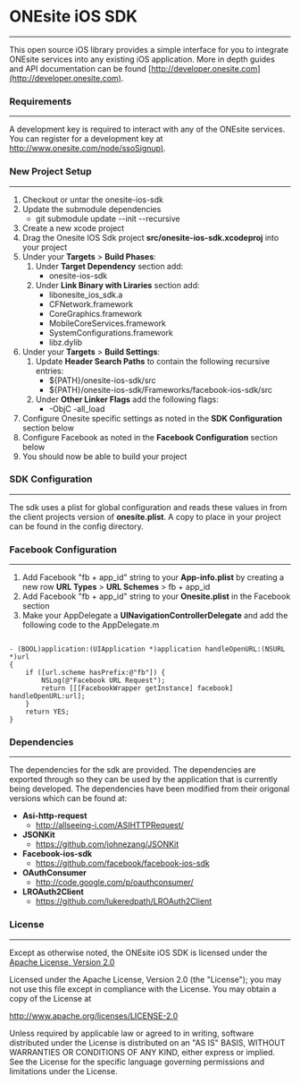 # ONEsite iOS SDK
---
This open source iOS library provides a simple interface for you to integrate ONEsite services into any existing iOS application. More
in depth guides and API documentation can be found [http://developer.onesite.com](http://developer.onesite.com).


### Requirements
---
A development key is required to interact with any of the ONEsite services. You can register for a development key at [http://www.onesite.com/node/ssoSignup)](http://www.onesite.com/node/ssoSignup).


### New Project Setup
---
1. Checkout or untar the onesite-ios-sdk
1. Update the submodule dependencies
	- git submodule update --init --recursive
1. Create a new xcode project
1. Drag the Onesite IOS Sdk project **src/onesite-ios-sdk.xcodeproj** into your project 
1. Under your **Targets** > **Build Phases**:
	1. Under **Target Dependency** section add: 
		- onesite-ios-sdk
	1. Under **Link Binary with Liraries** section add:
		- libonesite_ios_sdk.a
		- CFNetwork.framework
		- CoreGraphics.framework
		- MobileCoreServices.framework
		- SystemConfigurations.framework
		- libz.dylib
1. Under your **Targets** > **Build Settings**:
	1. Update **Header Search Paths** to contain the following recursive entries:
		- ${PATH}/onesite-ios-sdk/src
		- ${PATH}/onesite-ios-sdk/Frameworks/facebook-ios-sdk/src
	1. Under **Other Linker Flags** add the following flags:
		- -ObjC -all_load
1. Configure Onesite specific settings as noted in the **SDK Configuration** section below
1. Configure Facebook as noted in the **Facebook Configuration** section below
1. You should now be able to build your project

### SDK Configuration
---
The sdk uses a plist for global configuration and reads these values in from the client projects version of **onesite.plist**. A copy to place in your project can be found in the config directory. 


### Facebook Configuration
---
1. Add Facebook "fb + app_id" string to your **App-info.plist** by creating a new row **URL Types** > **URL Schemes** > fb + app_id
1. Add Facebook "fb + app_id" string to your **Onesite.plist** in the Facebook section
1. Make your AppDelegate a **UINavigationControllerDelegate** and add the following code to the AppDelegate.m
<pre><code>
- (BOOL)application:(UIApplication *)application handleOpenURL:(NSURL *)url 
{
	if ([url.scheme hasPrefix:@"fb"]) {
		NSLog(@"Facebook URL Request");
		return [[[FacebookWrapper getInstance] facebook] handleOpenURL:url];
    }
	return YES;
}
</code></pre>


### Dependencies
---
The dependencies for the sdk are provided. The dependencies are exported through so they can be used by the application that is currently being developed. The dependencies have been modified from their origonal versions which can be found at:

- **Asi-http-request**
	- http://allseeing-i.com/ASIHTTPRequest/
- **JSONKit**
	- https://github.com/johnezang/JSONKit
- **Facebook-ios-sdk**
	- https://github.com/facebook/facebook-ios-sdk
- **OAuthConsumer**
	- http://code.google.com/p/oauthconsumer/
- **LROAuth2Client**
	- https://github.com/lukeredpath/LROAuth2Client


### License
---
Except as otherwise noted, the ONEsite iOS SDK is licensed under the [Apache License, Version 2.0](http://www.apache.org/licenses/LICENSE-2.0.html)

Licensed under the Apache License, Version 2.0 (the "License");
you may not use this file except in compliance with the License.
You may obtain a copy of the License at

  http://www.apache.org/licenses/LICENSE-2.0

Unless required by applicable law or agreed to in writing, software
distributed under the License is distributed on an "AS IS" BASIS,
WITHOUT WARRANTIES OR CONDITIONS OF ANY KIND, either express or implied.
See the License for the specific language governing permissions and
limitations under the License.
